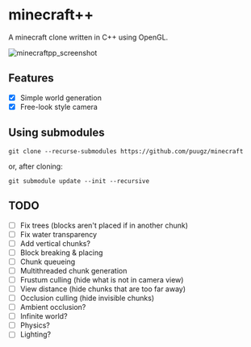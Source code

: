 # minecraft++

A minecraft clone written in C++ using OpenGL.

![minecraftpp_screenshot](https://github.com/puugz/minecraft/assets/33222334/6441d066-692b-481e-a1b3-9e5a391cc4e1)

## Features
- [x] Simple world generation
- [x] Free-look style camera

## Using submodules
```
git clone --recurse-submodules https://github.com/puugz/minecraft
```
or, after cloning:
```
git submodule update --init --recursive
```

## TODO
- [ ] Fix trees (blocks aren't placed if in another chunk)
- [ ] Fix water transparency
- [ ] Add vertical chunks?
- [ ] Block breaking & placing
- [ ] Chunk queueing
- [ ] Multithreaded chunk generation
- [ ] Frustum culling (hide what is not in camera view)
- [ ] View distance (hide chunks that are too far away)
- [ ] Occlusion culling (hide invisible chunks)
- [ ] Ambient occlusion?
- [ ] Infinite world?
- [ ] Physics?
- [ ] Lighting?
